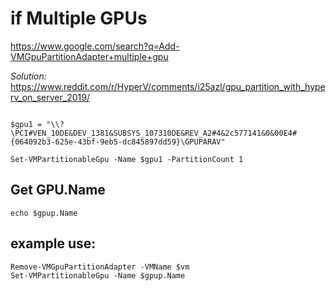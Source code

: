 
# if Multiple GPUs
https://www.google.com/search?q=Add-VMGpuPartitionAdapter+multiple+gpu


*Solution:*  
https://www.reddit.com/r/HyperV/comments/i25azl/gpu_partition_with_hyperv_on_server_2019/

```Get-VMPartitionableGpu

$gpu1 = "\\?\PCI#VEN_10DE&DEV_1381&SUBSYS_107310DE&REV_A2#4&2c577141&0&00E4#{064092b3-625e-43bf-9eb5-dc845897dd59}\GPUPARAV"

Set-VMPartitionableGpu -Name $gpu1 -PartitionCount 1
```

## Get GPU.Name

```$gpup = Get-VMPartitionableGpu
echo $gpup.Name
```

## example use:
```
Remove-VMGpuPartitionAdapter -VMName $vm
Set-VMPartitionableGpu -Name $gpup.Name
```
